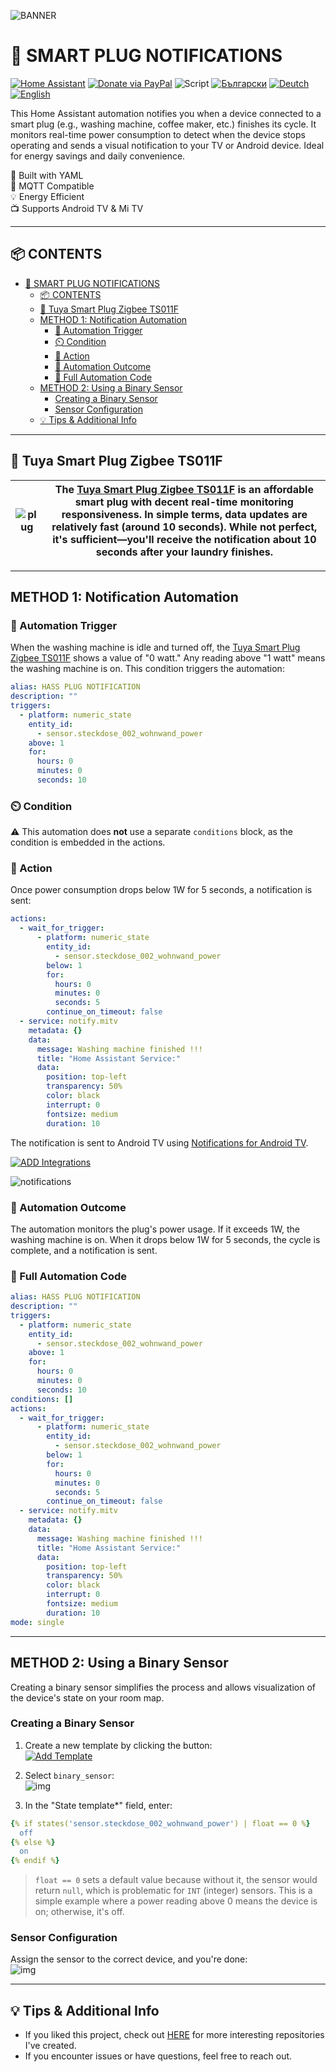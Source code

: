 ![BANNER](/img/banner.png)  
# 📣 SMART PLUG NOTIFICATIONS  

[![Home Assistant](https://img.shields.io/badge/🏠_Home_Assistant-41BDF5?logo=homeassistant)](https://www.home-assistant.io/) [![Donate via PayPal](https://img.shields.io/badge/PayPal-Donate-blue?logo=paypal)](https://www.paypal.com/donate/?hosted_button_id=AAWFZVF2XCP5A)
![Script](https://img.shields.io/badge/logo-yaml-green?logo=yaml)
[![Български](https://img.shields.io/badge/BG_Български-език-green?logo=translate&labelColor=gray&style=flat-square&link=https://example.com/bg
)](BG.md)
[![Deutch](https://img.shields.io/badge/DE_Deutsche-sprache-green?logo=translate&labelColor=gray&style=flat-square&link=https://example.com/bg
)](DE.md)
[![English](https://img.shields.io/badge/EN_English-language-green?logo=translate&labelColor=gray&style=flat-square&link=https://example.com/bg)](README.md)

This Home Assistant automation notifies you when a device connected to a smart plug (e.g., washing machine, coffee maker, etc.) finishes its cycle. It monitors real-time power consumption to detect when the device stops operating and sends a visual notification to your TV or Android device. Ideal for energy savings and daily convenience.  

🔧 Built with YAML  
📡 MQTT Compatible  
💡 Energy Efficient  
📺 Supports Android TV & Mi TV  

---

## 📦 CONTENTS  

- [📣 SMART PLUG NOTIFICATIONS](#-smart-plug-notifications)
  - [📦 CONTENTS](#-contents)
  - [🚀 Tuya Smart Plug Zigbee TS011F](#-tuya-smart-plug-zigbee-ts011f)
  - [METHOD 1: Notification Automation](#method-1-notification-automation)
    - [🔌 Automation Trigger](#-automation-trigger)
    - [⏲️ Condition](#️-condition)
    - [📲 Action](#-action)
    - [📳 Automation Outcome](#-automation-outcome)
    - [🧾 Full Automation Code](#-full-automation-code)
  - [METHOD 2: Using a Binary Sensor](#method-2-using-a-binary-sensor)
    - [Creating a Binary Sensor](#creating-a-binary-sensor)
    - [Sensor Configuration](#sensor-configuration)
  - [💡 Tips \& Additional Info](#-tips--additional-info)

---

## 🚀 Tuya Smart Plug Zigbee TS011F  

| ![plug](/img/tuya_smart_plug.png) | The [Tuya Smart Plug Zigbee TS011F][plug] is an affordable smart plug with decent real-time monitoring responsiveness. In simple terms, data updates are relatively fast (around 10 seconds). While not perfect, it's sufficient—you'll receive the notification about 10 seconds after your laundry finishes. |  
|----|----|  

---

## METHOD 1: Notification Automation  

### 🔌 Automation Trigger  
When the washing machine is idle and turned off, the [Tuya Smart Plug Zigbee TS011F][plug] shows a value of "0 watt." Any reading above "1 watt" means the washing machine is on. This condition triggers the automation:  

```yaml
alias: HASS PLUG NOTIFICATION
description: ""
triggers:
  - platform: numeric_state
    entity_id:
      - sensor.steckdose_002_wohnwand_power
    above: 1
    for:
      hours: 0
      minutes: 0
      seconds: 10
```

### ⏲️ Condition  
⚠️ This automation does **not** use a separate `conditions` block, as the condition is embedded in the actions.  

### 📲 Action  
Once power consumption drops below 1W for 5 seconds, a notification is sent:  

```yaml
actions:
  - wait_for_trigger:
      - platform: numeric_state
        entity_id:
          - sensor.steckdose_002_wohnwand_power
        below: 1
        for:
          hours: 0
          minutes: 0
          seconds: 5
        continue_on_timeout: false
  - service: notify.mitv
    metadata: {}
    data:
      message: Washing machine finished !!!
      title: "Home Assistant Service:"
      data:
        position: top-left
        transparency: 50%
        color: black
        interrupt: 0
        fontsize: medium
        duration: 10
```

The notification is sent to Android TV using [Notifications for Android TV](https://www.home-assistant.io/integrations/nfandroidtv/).  

[![ADD Integrations](/img/button%20ADD%20INTEGRATION%20TO.svg)](https://my.home-assistant.io/redirect/config_flow_start?domain=nfandroidtv)  

![notifications](/img/notifications.png)  

### 📳 Automation Outcome  
The automation monitors the plug's power usage. If it exceeds 1W, the washing machine is on. When it drops below 1W for 5 seconds, the cycle is complete, and a notification is sent.  

### 🧾 Full Automation Code  

```yaml
alias: HASS PLUG NOTIFICATION
description: ""
triggers:
  - platform: numeric_state
    entity_id:
      - sensor.steckdose_002_wohnwand_power
    above: 1
    for:
      hours: 0
      minutes: 0
      seconds: 10
conditions: []
actions:
  - wait_for_trigger:
      - platform: numeric_state
        entity_id:
          - sensor.steckdose_002_wohnwand_power
        below: 1
        for:
          hours: 0
          minutes: 0
          seconds: 5
        continue_on_timeout: false
  - service: notify.mitv
    metadata: {}
    data:
      message: Washing machine finished !!!
      title: "Home Assistant Service:"
      data:
        position: top-left
        transparency: 50%
        color: black
        interrupt: 0
        fontsize: medium
        duration: 10
mode: single
```

---

## METHOD 2: Using a Binary Sensor  

Creating a binary sensor simplifies the process and allows visualization of the device's state on your room map.  

### Creating a Binary Sensor  

1. Create a new template by clicking the button:  
   [![Add Template](/img/button%20ADD%20INTEGRATION%20TO.svg)](https://my.home-assistant.io/redirect/config_flow_start?domain=template)  

2. Select `binary_sensor`:  
   ![img](/img/temp.png)  

3. In the "State template*" field, enter:  

```yaml
{% if states('sensor.steckdose_002_wohnwand_power') | float == 0 %} 
  off
{% else %}
  on
{% endif %}
```

> `float == 0` sets a default value because without it, the sensor would return `null`, which is problematic for `INT` (integer) sensors. This is a simple example where a power reading above 0 means the device is on; otherwise, it's off.  

### Sensor Configuration  
Assign the sensor to the correct device, and you're done:  
![img](/img/binary_sensor.png)  

---

## 💡 Tips & Additional Info  

- If you liked this project, check out [HERE](https://github.com/Bacard1?tab=repositories) for more interesting repositories I've created.  
- If you encounter issues or have questions, feel free to reach out.  

[plug]: https://de.aliexpress.com/item/1005007060134011.html